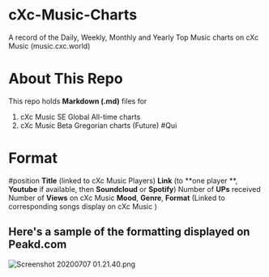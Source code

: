 # cXc-Music-Charts
A record of the Daily, Weekly, Monthly and Yearly Top Music charts on cXc Music (music.cxc.world)

# About This Repo
This repo holds **Markdown (.md)** files for
1. cXc Music SE Global All-time charts
2. cXc Music Beta Gregorian charts (Future)
#Qui

# Format
\#position
**Title** (linked to cXc Music Players)
**Link** (to **one player **, **Youtube** if available, then **Soundcloud** or **Spotify**)
Number of **UPs** received
Number of **Views** on cXc Music
**Mood**, **Genre**, **Format** (Linked to corresponding songs display on cXc Music )

## Here's a sample of the formatting displayed on Peakd.com

![Screenshot 20200707 01.21.40.png](https://files.peakd.com/file/peakd-hive/currentxchange/y0BN1O8R-Screenshot202020-07-072001.21.40.png)
 
<!--stackedit_data:
eyJoaXN0b3J5IjpbLTU1OTYxMjcyNSwxOTM5MTM0MTAzLC02Nz
Y5MzI5NjksMTY0NTI5MzMyNF19
-->